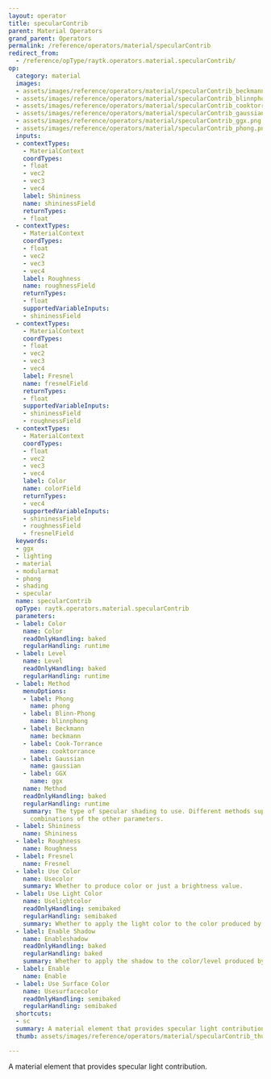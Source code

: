 ```yaml
---
layout: operator
title: specularContrib
parent: Material Operators
grand_parent: Operators
permalink: /reference/operators/material/specularContrib
redirect_from:
  - /reference/opType/raytk.operators.material.specularContrib/
op:
  category: material
  images:
  - assets/images/reference/operators/material/specularContrib_beckmann.png
  - assets/images/reference/operators/material/specularContrib_blinnphong.png
  - assets/images/reference/operators/material/specularContrib_cooktorrance.png
  - assets/images/reference/operators/material/specularContrib_gaussian.png
  - assets/images/reference/operators/material/specularContrib_ggx.png
  - assets/images/reference/operators/material/specularContrib_phong.png
  inputs:
  - contextTypes:
    - MaterialContext
    coordTypes:
    - float
    - vec2
    - vec3
    - vec4
    label: Shininess
    name: shininessField
    returnTypes:
    - float
  - contextTypes:
    - MaterialContext
    coordTypes:
    - float
    - vec2
    - vec3
    - vec4
    label: Roughness
    name: roughnessField
    returnTypes:
    - float
    supportedVariableInputs:
    - shininessField
  - contextTypes:
    - MaterialContext
    coordTypes:
    - float
    - vec2
    - vec3
    - vec4
    label: Fresnel
    name: fresnelField
    returnTypes:
    - float
    supportedVariableInputs:
    - shininessField
    - roughnessField
  - contextTypes:
    - MaterialContext
    coordTypes:
    - float
    - vec2
    - vec3
    - vec4
    label: Color
    name: colorField
    returnTypes:
    - vec4
    supportedVariableInputs:
    - shininessField
    - roughnessField
    - fresnelField
  keywords:
  - ggx
  - lighting
  - material
  - modularmat
  - phong
  - shading
  - specular
  name: specularContrib
  opType: raytk.operators.material.specularContrib
  parameters:
  - label: Color
    name: Color
    readOnlyHandling: baked
    regularHandling: runtime
  - label: Level
    name: Level
    readOnlyHandling: baked
    regularHandling: runtime
  - label: Method
    menuOptions:
    - label: Phong
      name: phong
    - label: Blinn-Phong
      name: blinnphong
    - label: Beckmann
      name: beckmann
    - label: Cook-Torrance
      name: cooktorrance
    - label: Gaussian
      name: gaussian
    - label: GGX
      name: ggx
    name: Method
    readOnlyHandling: baked
    regularHandling: runtime
    summary: The type of specular shading to use. Different methods support different
      combinations of the other parameters.
  - label: Shininess
    name: Shininess
  - label: Roughness
    name: Roughness
  - label: Fresnel
    name: Fresnel
  - label: Use Color
    name: Usecolor
    summary: Whether to produce color or just a brightness value.
  - label: Use Light Color
    name: Uselightcolor
    readOnlyHandling: semibaked
    regularHandling: semibaked
    summary: Whether to apply the light color to the color produced by this element.
  - label: Enable Shadow
    name: Enableshadow
    readOnlyHandling: baked
    regularHandling: baked
    summary: Whether to apply the shadow to the color/level produced by this element.
  - label: Enable
    name: Enable
  - label: Use Surface Color
    name: Usesurfacecolor
    readOnlyHandling: semibaked
    regularHandling: semibaked
  shortcuts:
  - sc
  summary: A material element that provides specular light contribution.
  thumb: assets/images/reference/operators/material/specularContrib_thumb.png

---
```



A material element that provides specular light contribution.